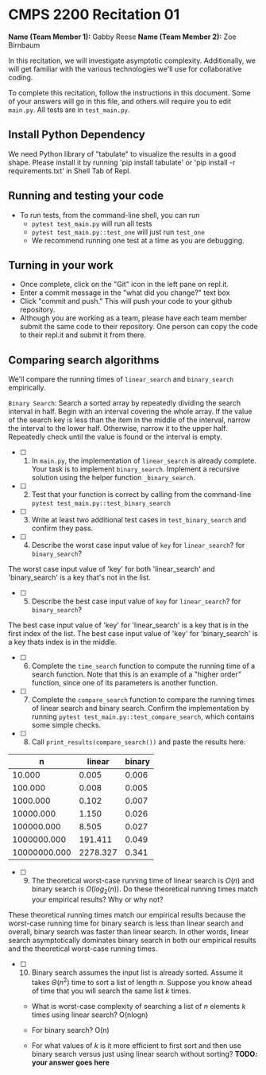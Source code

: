 # CMPS 2200  Recitation 01

**Name (Team Member 1):** Gabby Reese 
**Name (Team Member 2):** Zoe Birnbaum

In this recitation, we will investigate asymptotic complexity. Additionally, we will get familiar with the various technologies we'll use for collaborative coding.

To complete this recitation, follow the instructions in this document. Some of your answers will go in this file, and others will require you to edit `main.py`. All tests are in `test_main.py`.

## Install Python Dependency

We need Python library of "tabulate" to visualize the results in a good shape. Please install it by running 'pip install tabulate' or 'pip install -r requirements.txt' in Shell Tab of Repl.  

## Running and testing your code

- To run tests, from the command-line shell, you can run
  + `pytest test_main.py` will run all tests
  + `pytest test_main.py::test_one` will just run `test_one`
  + We recommend running one test at a time as you are debugging.

## Turning in your work

- Once complete, click on the "Git" icon in the left pane on repl.it.
- Enter a commit message in the "what did you change?" text box
- Click "commit and push." This will push your code to your github repository.
- Although you are working as a team, please have each team member submit the same code to their repository. One person can copy the code to their repl.it and submit it from there.

## Comparing search algorithms

We'll compare the running times of `linear_search` and `binary_search` empirically.

`Binary Search`: Search a sorted array by repeatedly dividing the search interval in half. Begin with an interval covering the whole array. If the value of the search key is less than the item in the middle of the interval, narrow the interval to the lower half. Otherwise, narrow it to the upper half. Repeatedly check until the value is found or the interval is empty.

- [ ] 1. In `main.py`, the implementation of `linear_search` is already complete. Your task is to implement `binary_search`. Implement a recursive solution using the helper function `_binary_search`. 

- [ ] 2. Test that your function is correct by calling from the command-line `pytest test_main.py::test_binary_search`

- [ ] 3. Write at least two additional test cases in `test_binary_search` and confirm they pass.

- [ ] 4. Describe the worst case input value of `key` for `linear_search`? for `binary_search`? 

The worst case input value of 'key' for both 'linear_search' and 'binary_search' is a key that's not in the list.

- [ ] 5. Describe the best case input value of `key` for `linear_search`? for `binary_search`? 

The best case input value of 'key' for 'linear_search' is a key that is in the first index of the list. The best case input value of 'key' for 'binary_search' is a key thats index is in the middle.

- [ ] 6. Complete the `time_search` function to compute the running time of a search function. Note that this is an example of a "higher order" function, since one of its parameters is another function.

- [ ] 7. Complete the `compare_search` function to compare the running times of linear search and binary search. Confirm the implementation by running `pytest test_main.py::test_compare_search`, which contains some simple checks.

- [ ] 8. Call `print_results(compare_search())` and paste the results here:

|            n |   linear |   binary |
|--------------|----------|----------|
|       10.000 |    0.005 |    0.006 |
|      100.000 |    0.008 |    0.005 |
|     1000.000 |    0.102 |    0.007 |
|    10000.000 |    1.150 |    0.026 |
|   100000.000 |    8.505 |    0.027 |
|  1000000.000 |  191.411 |    0.049 |
| 10000000.000 | 2278.327 |    0.341 |

- [ ] 9. The theoretical worst-case running time of linear search is $O(n)$ and binary search is $O(log_2(n))$. Do these theoretical running times match your empirical results? Why or why not?

These theoretical running times match our empirical results because the worst-case running time for binary search is less than linear search and overall, binary search was faster than linear search. In other words, linear search asymptotically dominates binary search in both our empirical results and the theoretical worst-case running times. 

- [ ] 10. Binary search assumes the input list is already sorted. Assume it takes $\Theta(n^2)$ time to sort a list of length $n$. Suppose you know ahead of time that you will search the same list $k$ times.
  + What is worst-case complexity of searching a list of $n$ elements $k$ times using linear search?
    O(nlogn)
    
  + For binary search?
    O(n)
    
  + For what values of $k$ is it more efficient to first sort and then use binary search versus just using linear search without sorting? **TODO: your answer goes here**
